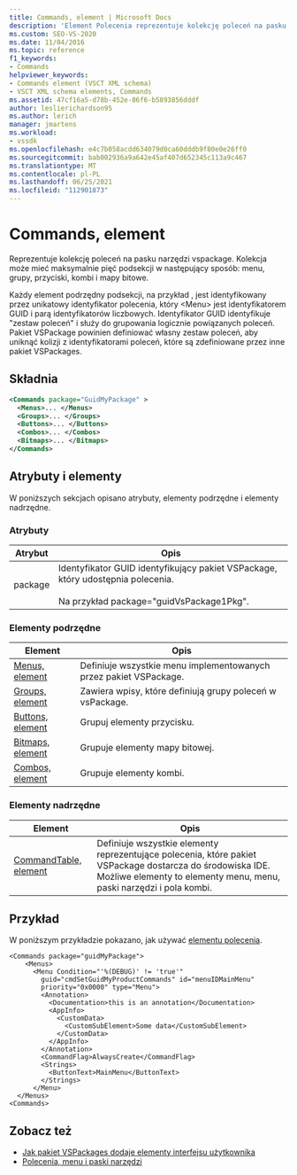 ```yaml
---
title: Commands, element | Microsoft Docs
description: 'Element Polecenia reprezentuje kolekcję poleceń na pasku narzędzi vsPackage i może mieć następujące sekcje: menu, grupy, przyciski, kombinacje i mapy bitowe.'
ms.custom: SEO-VS-2020
ms.date: 11/04/2016
ms.topic: reference
f1_keywords:
- Commands
helpviewer_keywords:
- Commands element (VSCT XML schema)
- VSCT XML schema elements, Commands
ms.assetid: 47cf16a5-d78b-452e-86f6-b5893856dddf
author: leslierichardson95
ms.author: lerich
manager: jmartens
ms.workload:
- vssdk
ms.openlocfilehash: e4c7b058acdd634079d0ca60dddb9f80e0e26ff0
ms.sourcegitcommit: bab002936a9a642e45af407d652345c113a9c467
ms.translationtype: MT
ms.contentlocale: pl-PL
ms.lasthandoff: 06/25/2021
ms.locfileid: "112901873"
---
```

# <a name="commands-element"></a>Commands, element
Reprezentuje kolekcję poleceń na pasku narzędzi vspackage. Kolekcja może mieć maksymalnie pięć podsekcji w następujący sposób: menu, grupy, przyciski, kombi i mapy bitowe.

 Każdy element podrzędny podsekcji, na przykład , jest identyfikowany przez unikatowy identyfikator polecenia, który \<Menu> jest identyfikatorem GUID i parą identyfikatorów liczbowych. Identyfikator GUID identyfikuje "zestaw poleceń" i służy do grupowania logicznie powiązanych poleceń. Pakiet VSPackage powinien definiować własny zestaw poleceń, aby uniknąć kolizji z identyfikatorami poleceń, które są zdefiniowane przez inne pakiet VSPackages.

## <a name="syntax"></a>Składnia

```xml
<Commands package="GuidMyPackage" >
  <Menus>... </Menus>
  <Groups>... </Groups>
  <Buttons>... </Buttons>
  <Combos>... </Combos>
  <Bitmaps>... </Bitmaps>
</Commands>
```

## <a name="attributes-and-elements"></a>Atrybuty i elementy
 W poniższych sekcjach opisano atrybuty, elementy podrzędne i elementy nadrzędne.

### <a name="attributes"></a>Atrybuty

|Atrybut|Opis|
|---------------|-----------------|
|package|Identyfikator GUID identyfikujący pakiet VSPackage, który udostępnia polecenia.<br /><br /> Na przykład package="guidVsPackage1Pkg".|

### <a name="child-elements"></a>Elementy podrzędne

|Element|Opis|
|-------------|-----------------|
|[Menus, element](../extensibility/menus-element.md)|Definiuje wszystkie menu implementowanych przez pakiet VSPackage.|
|[Groups, element](../extensibility/groups-element.md)|Zawiera wpisy, które definiują grupy poleceń w vsPackage.|
|[Buttons, element](../extensibility/buttons-element.md)|Grupuj elementy przycisku.|
|[Bitmaps, element](../extensibility/bitmaps-element.md)|Grupuje elementy mapy bitowej.|
|[Combos, element](../extensibility/combos-element.md)|Grupuje elementy kombi.|

### <a name="parent-elements"></a>Elementy nadrzędne

|Element|Opis|
|-------------|-----------------|
|[CommandTable, element](../extensibility/commandtable-element.md)|Definiuje wszystkie elementy reprezentujące polecenia, które pakiet VSPackage dostarcza do środowiska IDE. Możliwe elementy to elementy menu, menu, paski narzędzi i pola kombi.|

## <a name="example"></a>Przykład
 W poniższym przykładzie pokazano, jak używać [elementu polecenia](../extensibility/commands-element.md).

```
<Commands package="guidMyPackage">
    <Menus>
      <Menu Condition="'%(DEBUG)' != 'true'"
        guid="cmdSetGuidMyProductCommands" id="menuIDMainMenu"
        priority="0x0000" type="Menu">
        <Annotation>
          <Documentation>this is an annotation</Documentation>
          <AppInfo>
            <CustomData>
              <CustomSubElement>Some data</CustomSubElement>
            </CustomData>
          </AppInfo>
        </Annotation>
        <CommandFlag>AlwaysCreate</CommandFlag>
        <Strings>
          <ButtonText>MainMenu</ButtonText>
        </Strings>
      </Menu>
  </Menus>
<Commands>
```

## <a name="see-also"></a>Zobacz też
- [Jak pakiet VSPackages dodaje elementy interfejsu użytkownika](../extensibility/internals/how-vspackages-add-user-interface-elements.md)
- [Polecenia, menu i paski narzędzi](../extensibility/internals/commands-menus-and-toolbars.md)
